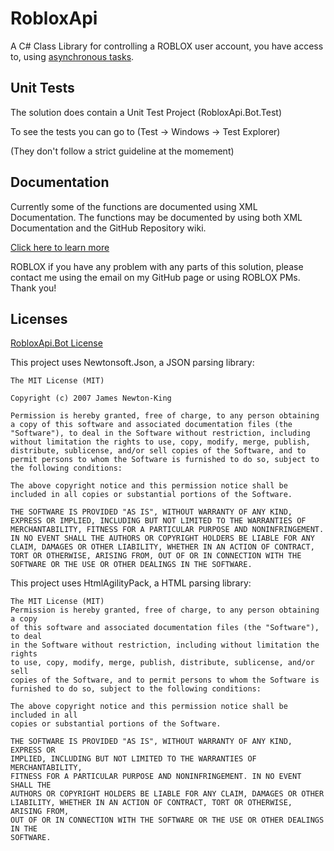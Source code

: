 RobloxApi
=========

A C# Class Library for controlling a ROBLOX user account, you have access to, using [asynchronous tasks](https://msdn.microsoft.com/en-us/library/mt674882.aspx).

## Unit Tests
The solution does contain a Unit Test Project (RobloxApi.Bot.Test)

To see the tests you can go to (Test -> Windows -> Test Explorer)

(They don't follow a strict guideline at the momement)

## Documentation
Currently some of the functions are documented using XML Documentation. The functions may be documented by using both XML Documentation and the GitHub Repository wiki.

[Click here to learn more](https://msdn.microsoft.com/en-us/library/b2s063f7.aspx)

ROBLOX if you have any problem with any parts of this solution, please contact me using the email on my GitHub page or using ROBLOX PMs. Thank you!

## Licenses

[RobloxApi.Bot License](LICENSE.md)

This project uses Newtonsoft.Json, a JSON parsing library:
```
The MIT License (MIT)

Copyright (c) 2007 James Newton-King

Permission is hereby granted, free of charge, to any person obtaining a copy of this software and associated documentation files (the "Software"), to deal in the Software without restriction, including without limitation the rights to use, copy, modify, merge, publish, distribute, sublicense, and/or sell copies of the Software, and to permit persons to whom the Software is furnished to do so, subject to the following conditions:

The above copyright notice and this permission notice shall be included in all copies or substantial portions of the Software.

THE SOFTWARE IS PROVIDED "AS IS", WITHOUT WARRANTY OF ANY KIND, EXPRESS OR IMPLIED, INCLUDING BUT NOT LIMITED TO THE WARRANTIES OF MERCHANTABILITY, FITNESS FOR A PARTICULAR PURPOSE AND NONINFRINGEMENT. IN NO EVENT SHALL THE AUTHORS OR COPYRIGHT HOLDERS BE LIABLE FOR ANY CLAIM, DAMAGES OR OTHER LIABILITY, WHETHER IN AN ACTION OF CONTRACT, TORT OR OTHERWISE, ARISING FROM, OUT OF OR IN CONNECTION WITH THE SOFTWARE OR THE USE OR OTHER DEALINGS IN THE SOFTWARE.
```

This project uses HtmlAgilityPack, a HTML parsing library:
```
The MIT License (MIT)
Permission is hereby granted, free of charge, to any person obtaining a copy
of this software and associated documentation files (the "Software"), to deal
in the Software without restriction, including without limitation the rights
to use, copy, modify, merge, publish, distribute, sublicense, and/or sell
copies of the Software, and to permit persons to whom the Software is
furnished to do so, subject to the following conditions:

The above copyright notice and this permission notice shall be included in all
copies or substantial portions of the Software.

THE SOFTWARE IS PROVIDED "AS IS", WITHOUT WARRANTY OF ANY KIND, EXPRESS OR
IMPLIED, INCLUDING BUT NOT LIMITED TO THE WARRANTIES OF MERCHANTABILITY,
FITNESS FOR A PARTICULAR PURPOSE AND NONINFRINGEMENT. IN NO EVENT SHALL THE
AUTHORS OR COPYRIGHT HOLDERS BE LIABLE FOR ANY CLAIM, DAMAGES OR OTHER
LIABILITY, WHETHER IN AN ACTION OF CONTRACT, TORT OR OTHERWISE, ARISING FROM,
OUT OF OR IN CONNECTION WITH THE SOFTWARE OR THE USE OR OTHER DEALINGS IN THE
SOFTWARE.
```